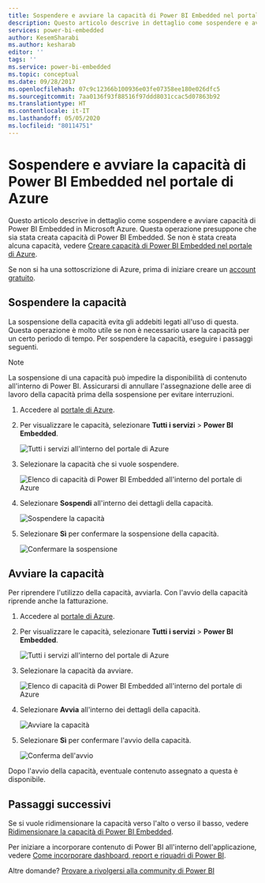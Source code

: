 ```yaml
---
title: Sospendere e avviare la capacità di Power BI Embedded nel portale di Azure | Microsoft Docs
description: Questo articolo descrive in dettaglio come sospendere e avviare capacità di Power BI Embedded in Microsoft Azure.
services: power-bi-embedded
author: KesemSharabi
ms.author: kesharab
editor: ''
tags: ''
ms.service: power-bi-embedded
ms.topic: conceptual
ms.date: 09/28/2017
ms.openlocfilehash: 07c9c12366b100936e03fe07358ee180e026dfc5
ms.sourcegitcommit: 7aa0136f93f88516f97ddd8031ccac5d07863b92
ms.translationtype: HT
ms.contentlocale: it-IT
ms.lasthandoff: 05/05/2020
ms.locfileid: "80114751"
---
```

# <a name="pause-and-start-your-power-bi-embedded-capacity-in-the-azure-portal"></a>Sospendere e avviare la capacità di Power BI Embedded nel portale di Azure

Questo articolo descrive in dettaglio come sospendere e avviare capacità di Power BI Embedded in Microsoft Azure. Questa operazione presuppone che sia stata creata capacità di Power BI Embedded. Se non è stata creata alcuna capacità, vedere [Creare capacità di Power BI Embedded nel portale di Azure](azure-pbie-create-capacity.md).

Se non si ha una sottoscrizione di Azure, prima di iniziare creare un [account gratuito](https://azure.microsoft.com/free/).

## <a name="pause-your-capacity"></a>Sospendere la capacità

La sospensione della capacità evita gli addebiti legati all'uso di questa. Questa operazione è molto utile se non è necessario usare la capacità per un certo periodo di tempo. Per sospendere la capacità, eseguire i passaggi seguenti.

> [!NOTE]
> La sospensione di una capacità può impedire la disponibilità di contenuto all'interno di Power BI. Assicurarsi di annullare l'assegnazione delle aree di lavoro della capacità prima della sospensione per evitare interruzioni.

1. Accedere al [portale di Azure](https://portal.azure.com/).

2. Per visualizzare le capacità, selezionare **Tutti i servizi** > **Power BI Embedded**.

    ![Tutti i servizi all'interno del portale di Azure](media/azure-pbie-pause-start/azure-portal-more-services.png)

3. Selezionare la capacità che si vuole sospendere.

    ![Elenco di capacità di Power BI Embedded all'interno del portale di Azure](media/azure-pbie-pause-start/azure-portal-capacity-list.png)

4. Selezionare **Sospendi** all'interno dei dettagli della capacità.

    ![Sospendere la capacità](media/azure-pbie-pause-start/azure-portal-pause-capacity.png)

5. Selezionare **Sì** per confermare la sospensione della capacità.

    ![Confermare la sospensione](media/azure-pbie-pause-start/azure-portal-confirm-pause.png)

## <a name="start-your-capacity"></a>Avviare la capacità

Per riprendere l'utilizzo della capacità, avviarla. Con l'avvio della capacità riprende anche la fatturazione.

1. Accedere al [portale di Azure](https://portal.azure.com/).

2. Per visualizzare le capacità, selezionare **Tutti i servizi** > **Power BI Embedded**.

    ![Tutti i servizi all'interno del portale di Azure](media/azure-pbie-pause-start/azure-portal-more-services.png)

3. Selezionare la capacità da avviare.

    ![Elenco di capacità di Power BI Embedded all'interno del portale di Azure](media/azure-pbie-pause-start/azure-portal-capacity-list.png)

4. Selezionare **Avvia** all'interno dei dettagli della capacità.

    ![Avviare la capacità](media/azure-pbie-pause-start/azure-portal-start-capacity.png)

5. Selezionare **Sì** per confermare l'avvio della capacità.

    ![Conferma dell'avvio](media/azure-pbie-pause-start/azure-portal-confirm-start.png)

Dopo l'avvio della capacità, eventuale contenuto assegnato a questa è disponibile.

## <a name="next-steps"></a>Passaggi successivi

Se si vuole ridimensionare la capacità verso l'alto o verso il basso, vedere [Ridimensionare la capacità di Power BI Embedded](azure-pbie-scale-capacity.md).

Per iniziare a incorporare contenuto di Power BI all'interno dell'applicazione, vedere [Come incorporare dashboard, report e riquadri di Power BI](https://powerbi.microsoft.com/documentation/powerbi-developer-embedding-content/).

Altre domande? [Provare a rivolgersi alla community di Power BI](https://community.powerbi.com/)